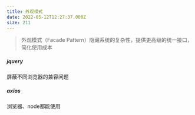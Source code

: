 ```yaml
---
title: 外观模式
date: 2022-05-12T12:27:37.000Z
size: 211
---
```

> 外观模式（Facade Pattern）隐藏系统的复杂性，提供更高级的统一接口，简化使用成本
>

##### jquery

屏蔽不同浏览器的兼容问题

##### axios

浏览器、node都能使用

